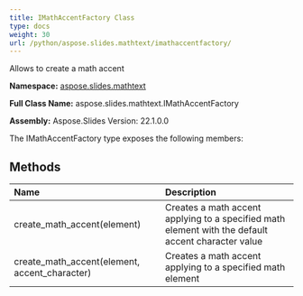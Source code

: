 ```yaml
---
title: IMathAccentFactory Class
type: docs
weight: 30
url: /python/aspose.slides.mathtext/imathaccentfactory/
---
```


Allows to create a math accent

**Namespace:** [aspose.slides.mathtext](/python/aspose.slides.mathtext/)

**Full Class Name:** aspose.slides.mathtext.IMathAccentFactory

**Assembly:**  Aspose.Slides Version: 22.1.0.0

The IMathAccentFactory type exposes the following members:
## **Methods**
|**Name**|**Description**|
| :- | :- |
|create_math_accent(element)|Creates a math accent applying to a specified math element with the default accent character value|
|create_math_accent(element, accent_character)|Creates a math accent applying to a specified math element|
